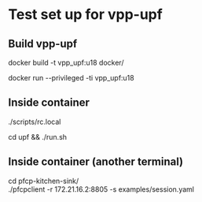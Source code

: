 # Test set up for vpp-upf
## Build vpp-upf

docker build -t vpp_upf:u18 docker/

docker run  --privileged -ti vpp_upf:u18

## Inside container
./scripts/rc.local

cd upf && ./run.sh

## Inside container (another terminal)
cd pfcp-kitchen-sink/ <br/>
./pfcpclient -r 172.21.16.2:8805 -s examples/session.yaml

